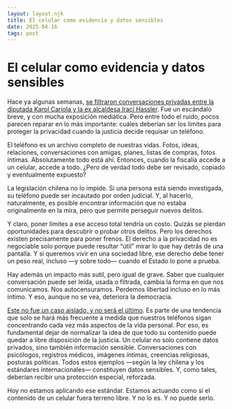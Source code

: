 ```yaml
---
layout: layout.njk
title: El celular como evidencia y datos sensibles
date: 2025-04-16
tags: post
---
```


# El celular como evidencia y datos sensibles

Hace ya algunas semanas, [se filtraron conversaciones privadas entre la diputada Karol Cariola y la ex alcaldesa Irací Hassler](https://www.latercera.com/nacional/noticia/los-chats-de-karol-cariola-gestiones-para-amigos-contratos-en-santiago-y-duras-criticas-al-gobierno/). Fue un escándalo breve, y con mucha exposición mediática. Pero entre todo el ruido, pocos parecen reparar en lo más importante: cuáles deberían ser los límites para proteger la privacidad cuando la justicia decide requisar un teléfono.

El teléfono es un archivo completo de nuestras vidas. Fotos, ideas, relaciones, conversaciones con amigas, planes, listas de compras, fotos íntimas. Absolutamente todo está ahí. Entonces, cuando la fiscalía accede a un celular, accede a todo. ¿Pero de verdad todo debe ser revisado, copiado y eventualmente expuesto?

La legislación chilena no lo impide. Si una persona está siendo investigada, su teléfono puede ser incautado por orden judicial. Y, al hacerlo, naturalmente, es posible encontrar información que no estaba originalmente en la mira, pero que permite perseguir nuevos delitos.

Y claro, poner límites a ese acceso total tendría un costo. Quizás se pierdan oportunidades para descubrir o probar otros delitos. Pero los derechos existen precisamente para poner frenos. El derecho a la privacidad no es negociable solo porque puede resultar “útil” mirar lo que hay detrás de una pantalla. Y si queremos vivir en una sociedad libre, ese derecho debe tener un peso real, incluso —y sobre todo— cuando el Estado lo pone a prueba.

Hay además un impacto más sutil, pero igual de grave. Saber que cualquier conversación puede ser leída, usada o filtrada, cambia la forma en que nos comunicamos. Nos autocensuramos. Perdemos libertad incluso en lo más íntimo. Y eso, aunque no se vea, deteriora la democracia.

[Este no fue un caso aislado, y no será el último](https://www.ciperchile.cl/2024/03/23/chats-de-hermosilla-conversaciones-del-abogado-revelan-su-influencia-en-nombramientos-de-ministros-del-poder-judicial/). Es parte de una tendencia que solo se hará más frecuente a medida que nuestros teléfonos sigan concentrando cada vez más aspectos de la vida personal. Por eso, es fundamental dejar de normalizar la idea de que todo su contenido puede quedar a libre disposición de la justicia. Un celular no solo contiene datos privados, sino también información sensible. Conversaciones con psicólogos, registros médicos, imágenes íntimas, creencias religiosas, posturas políticas. Todos estos ejemplos —según la ley chilena y los estándares internacionales— constituyen datos sensibles. Y, como tales, deberían recibir una protección especial, reforzada.

Hoy no estamos aplicando ese estándar. Estamos actuando como si el contenido de un celular fuera terreno libre. Y no lo es. Y no puede serlo.
